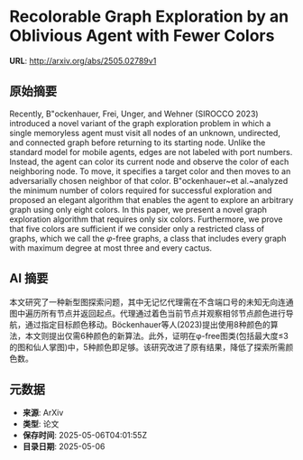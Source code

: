 # Recolorable Graph Exploration by an Oblivious Agent with Fewer Colors

**URL**: http://arxiv.org/abs/2505.02789v1

## 原始摘要

Recently, B\"ockenhauer, Frei, Unger, and Wehner (SIROCCO 2023) introduced a
novel variant of the graph exploration problem in which a single memoryless
agent must visit all nodes of an unknown, undirected, and connected graph
before returning to its starting node. Unlike the standard model for mobile
agents, edges are not labeled with port numbers. Instead, the agent can color
its current node and observe the color of each neighboring node. To move, it
specifies a target color and then moves to an adversarially chosen neighbor of
that color. B\"ockenhauer~et al.~analyzed the minimum number of colors required
for successful exploration and proposed an elegant algorithm that enables the
agent to explore an arbitrary graph using only eight colors. In this paper, we
present a novel graph exploration algorithm that requires only six colors.
Furthermore, we prove that five colors are sufficient if we consider only a
restricted class of graphs, which we call the $\varphi$-free graphs, a class
that includes every graph with maximum degree at most three and every cactus.


## AI 摘要

本文研究了一种新型图探索问题，其中无记忆代理需在不含端口号的未知无向连通图中遍历所有节点并返回起点。代理通过着色当前节点并观察相邻节点颜色进行导航，通过指定目标颜色移动。Böckenhauer等人(2023)提出使用8种颜色的算法，本文则提出仅需6种颜色的新算法。此外，证明在φ-free图类(包括最大度≤3的图和仙人掌图)中，5种颜色即足够。该研究改进了原有结果，降低了探索所需颜色数。

## 元数据

- **来源**: ArXiv
- **类型**: 论文
- **保存时间**: 2025-05-06T04:01:55Z
- **目录日期**: 2025-05-06
